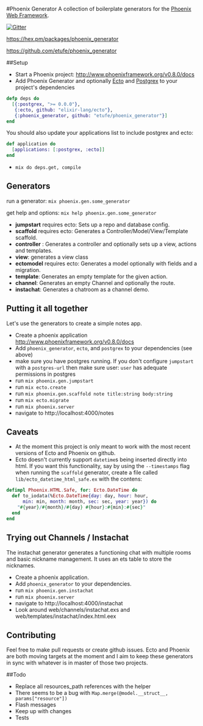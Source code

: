 #Phoenix Generator
A collection of boilerplate generators for the [Phoenix Web Framework](https://github.com/phoenixframework/phoenix).

[![Gitter](https://badges.gitter.im/Join%20Chat.svg)](https://gitter.im/etufe/phoenix_generator?utm_source=badge&utm_medium=badge&utm_campaign=pr-badge&utm_content=badge)

https://hex.pm/packages/phoenix_generator

https://github.com/etufe/phoenix_generator

##Setup
 - Start a Phoenix project: http://www.phoenixframework.org/v0.8.0/docs
 - Add Phoenix Generator and optionally [Ecto](https://github.com/elixir-lang/ecto) and [Postgrex](https://github.com/ericmj/postgrex) to your project's dependencies

```elixir
defp deps do
  [{:postgrex, ">= 0.0.0"},
   {:ecto, github: "elixir-lang/ecto"},
   {:phoenix_generator, github: "etufe/phoenix_generator"}]
end
```

You should also update your applications list to include postgrex and ecto:

```elixir
def application do
  [applications: [:postgrex, :ecto]]
end
```
 - `mix do deps.get, compile`

## Generators
run a generator: `mix phoenix.gen.some_generator`

get help and options: `mix help phoenix.gen.some_generator`

 - **jumpstart** requires ecto: Sets up a repo and database config.
 - **scaffold** requires ecto: Generates a Controller/Model/View/Template scaffold.
 - **controller** : Generates a controller and optionally sets up a view, actions and templates.
 - **view**: generates a view class
 - **ectomodel** requires ecto: Generates a model optionally with fields and a migration.
 - **template**: Generates an empty template for the given action.
 - **channel**: Generates an empty Channel and optionally the route.
 - **instachat**: Generates a chatroom as a channel demo.

## Putting it all together
Let's use the generators to create a simple notes app.

 - Create a phoenix application http://www.phoenixframework.org/v0.8.0/docs
 - Add `phoenix_generator`, `ecto`, and `postgrex` to your dependencies (see above)
 - make sure you have postgres running. If you don't configure `jumpstart` with a `postgres-url` then make sure user: `user` has adequate permissions in postgres
 - run `mix phoenix.gen.jumpstart`
 - run `mix ecto.create`
 - run `mix phoenix.gen.scaffold note title:string body:string`
 - run `mix ecto.migrate`
 - run `mix phoenix.server`
 - navigate to http://localhost:4000/notes

## Caveats
 - At the moment this project is only meant to work with the most recent versions of Ecto and Phoenix on github.
 - Ecto doesn't currently support `datetime`s being inserted directly into html. If you want this functionality, say by using the `--timestamps` flag when running the `scaffold` generator, create a file called `lib/ecto_datetime_html_safe.ex` with the contens:
```elixir
defimpl Phoenix.HTML.Safe, for: Ecto.DateTime do
  def to_iodata(%Ecto.DateTime{day: day, hour: hour,
      min: min, month: month, sec: sec, year: year}) do
    "#{year}/#{month}/#{day} #{hour}:#{min}:#{sec}"
  end
end

```

## Trying out Channels / Instachat
The instachat generator generates a functioning chat with multiple rooms and basic nickname management. It uses an ets table to store the nicknames.

 - Create a phoenix application.
 - Add `phoenix_generator` to your dependencies.
 - run `mix phoenix.gen.instachat`
 - run `mix phoenix.server`
 - navigate to http://localhost:4000/instachat
 - Look around web/channels/instachat.exs and web/templates/instachat/index.html.eex

## Contributing
Feel free to make pull requests or create github issues. Ecto and Phoenix are both moving targets at the moment and I aim to keep these generators in sync with whatever is in master of those two projects.

##Todo
  - Replace all resources_path references with the helper
  - There seems to be a bug with `Map.merge(@model.__struct__, params["resource"])`
  - Flash messages
  - Keep up with changes
  - Tests

